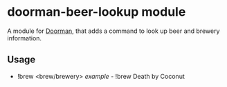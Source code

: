 # doorman-beer-lookup module
A module for [Doorman](https://github.com/FabricLabs/doorman), that adds a command to look up beer and brewery information.

## Usage

- !brew <brew/brewery>
  *example* - !brew Death by Coconut 
